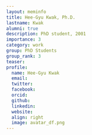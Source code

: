 ```yaml
---
layout: meminfo
title: Hee-Gyu Kwak, Ph.D.
lastname: Kwak
alumni: true
description: PhD student, 2001
importance: 3
category: work
group: PhD Students
group_rank: 3
teaser:
profile:
  name: Hee-Gyu Kwak
  email:
  twitter:
  facebook:
  orcid:
  github:
  linkedin:
  website:
  align: right
  image: avatar_df.png
---
```






